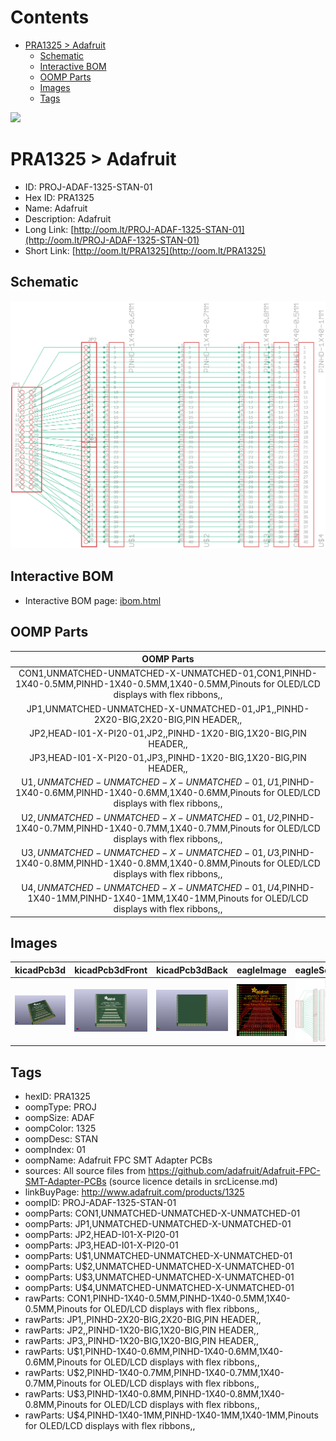 



Contents
========

* [PRA1325 > Adafruit](#pra1325--adafruit)
	* [Schematic](#schematic)
	* [Interactive BOM](#interactive-bom)
	* [OOMP Parts](#oomp-parts)
	* [Images](#images)
	* [Tags](#tags)
  
![][im]
# PRA1325 > Adafruit

- ID: PROJ-ADAF-1325-STAN-01
- Hex ID: PRA1325
- Name: Adafruit
- Description: Adafruit
- Long Link: [http://oom.lt/PROJ-ADAF-1325-STAN-01](http://oom.lt/PROJ-ADAF-1325-STAN-01)
- Short Link: [http://oom.lt/PRA1325](http://oom.lt/PRA1325)

## Schematic
  
[![schem](eagleSchemImage.png)](eagleSchemImage.png)
## Interactive BOM

- Interactive BOM page: [ibom.html](https://htmlpreview.github.io/?https://github.com/oomlout/oomlout_OOMP_projects/blob/main/PROJ-ADAF-1325-STAN-01/kicad/bom/ibom.html)

## OOMP Parts
  

|OOMP Parts|
| :---: |
|CON1,UNMATCHED-UNMATCHED-X-UNMATCHED-01,CON1,PINHD-1X40-0.5MM,PINHD-1X40-0.5MM,1X40-0.5MM,Pinouts for OLED/LCD displays with flex ribbons,,|
|JP1,UNMATCHED-UNMATCHED-X-UNMATCHED-01,JP1,,PINHD-2X20-BIG,2X20-BIG,PIN HEADER,,|
|JP2,HEAD-I01-X-PI20-01,JP2,,PINHD-1X20-BIG,1X20-BIG,PIN HEADER,,|
|JP3,HEAD-I01-X-PI20-01,JP3,,PINHD-1X20-BIG,1X20-BIG,PIN HEADER,,|
|U$1,UNMATCHED-UNMATCHED-X-UNMATCHED-01,U$1,PINHD-1X40-0.6MM,PINHD-1X40-0.6MM,1X40-0.6MM,Pinouts for OLED/LCD displays with flex ribbons,,|
|U$2,UNMATCHED-UNMATCHED-X-UNMATCHED-01,U$2,PINHD-1X40-0.7MM,PINHD-1X40-0.7MM,1X40-0.7MM,Pinouts for OLED/LCD displays with flex ribbons,,|
|U$3,UNMATCHED-UNMATCHED-X-UNMATCHED-01,U$3,PINHD-1X40-0.8MM,PINHD-1X40-0.8MM,1X40-0.8MM,Pinouts for OLED/LCD displays with flex ribbons,,|
|U$4,UNMATCHED-UNMATCHED-X-UNMATCHED-01,U$4,PINHD-1X40-1MM,PINHD-1X40-1MM,1X40-1MM,Pinouts for OLED/LCD displays with flex ribbons,,|

## Images
  
  

|kicadPcb3d|kicadPcb3dFront|kicadPcb3dBack|eagleImage|eagleSchemImage|
| :---: | :---: | :---: | :---: | :---: |
|[![kicadPcb3d](kicadPcb3d_140.png)](kicadPcb3d.png)|[![kicadPcb3dFront](kicadPcb3dFront_140.png)](kicadPcb3dFront.png)|[![kicadPcb3dBack](kicadPcb3dBack_140.png)](kicadPcb3dBack.png)|[![eagleImage](eagleImage_140.png)](eagleImage.png)|[![eagleSchemImage](eagleSchemImage_140.png)](eagleSchemImage.png)|

## Tags

- hexID: PRA1325
- oompType: PROJ
- oompSize: ADAF
- oompColor: 1325
- oompDesc: STAN
- oompIndex: 01
- oompName: Adafruit FPC SMT Adapter PCBs
- sources: All source files from https://github.com/adafruit/Adafruit-FPC-SMT-Adapter-PCBs (source licence details in srcLicense.md)
- linkBuyPage: http://www.adafruit.com/products/1325
- oompID: PROJ-ADAF-1325-STAN-01
- oompParts: CON1,UNMATCHED-UNMATCHED-X-UNMATCHED-01
- oompParts: JP1,UNMATCHED-UNMATCHED-X-UNMATCHED-01
- oompParts: JP2,HEAD-I01-X-PI20-01
- oompParts: JP3,HEAD-I01-X-PI20-01
- oompParts: U$1,UNMATCHED-UNMATCHED-X-UNMATCHED-01
- oompParts: U$2,UNMATCHED-UNMATCHED-X-UNMATCHED-01
- oompParts: U$3,UNMATCHED-UNMATCHED-X-UNMATCHED-01
- oompParts: U$4,UNMATCHED-UNMATCHED-X-UNMATCHED-01
- rawParts: CON1,PINHD-1X40-0.5MM,PINHD-1X40-0.5MM,1X40-0.5MM,Pinouts for OLED/LCD displays with flex ribbons,,
- rawParts: JP1,,PINHD-2X20-BIG,2X20-BIG,PIN HEADER,,
- rawParts: JP2,,PINHD-1X20-BIG,1X20-BIG,PIN HEADER,,
- rawParts: JP3,,PINHD-1X20-BIG,1X20-BIG,PIN HEADER,,
- rawParts: U$1,PINHD-1X40-0.6MM,PINHD-1X40-0.6MM,1X40-0.6MM,Pinouts for OLED/LCD displays with flex ribbons,,
- rawParts: U$2,PINHD-1X40-0.7MM,PINHD-1X40-0.7MM,1X40-0.7MM,Pinouts for OLED/LCD displays with flex ribbons,,
- rawParts: U$3,PINHD-1X40-0.8MM,PINHD-1X40-0.8MM,1X40-0.8MM,Pinouts for OLED/LCD displays with flex ribbons,,
- rawParts: U$4,PINHD-1X40-1MM,PINHD-1X40-1MM,1X40-1MM,Pinouts for OLED/LCD displays with flex ribbons,,



[im]: kicadPcb3d_450.png
